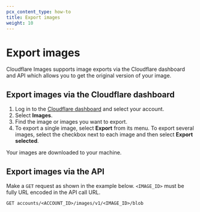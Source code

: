 ```yaml
---
pcx_content_type: how-to
title: Export images
weight: 10
---
```


# Export images

Cloudflare Images supports image exports via the Cloudflare dashboard and API which allows you to get the original version of your image.

## Export images via the Cloudflare dashboard

1. Log in to the [Cloudflare dashboard](https://dash.cloudflare.com/login) and select your account.
2. Select **Images**.
3. Find the image or images you want to export.
4. To export a single image, select **Export** from its menu. To export several images, select the checkbox next to each image and then select **Export selected**.

Your images are downloaded to your machine.

## Export images via the API

Make a `GET` request as shown in the example below. `<IMAGE_ID>` must be fully URL encoded in the API call URL.

`GET accounts/<ACCOUNT_ID>/images/v1/<IMAGE_ID>/blob`
